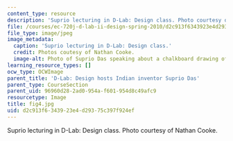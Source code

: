 ```yaml
---
content_type: resource
description: 'Suprio lecturing in D-Lab: Design class. Photo courtesy of Nathan Cooke.'
file: /courses/ec-720j-d-lab-ii-design-spring-2010/d2c913f6343923e4d29375c397f924ef_fig4.jpg
file_type: image/jpeg
image_metadata:
  caption: 'Suprio lecturing in D-Lab: Design class.'
  credit: Photos coutesy of Nathan Cooke.
  image-alt: Photo of Suprio Das speaking about a chalkboard drawing of bicycle drivetrain.
learning_resource_types: []
ocw_type: OCWImage
parent_title: 'D-Lab: Design hosts Indian inventor Suprio Das'
parent_type: CourseSection
parent_uid: 96960d28-2ad0-954a-f601-954d8c49afc9
resourcetype: Image
title: fig4.jpg
uid: d2c913f6-3439-23e4-d293-75c397f924ef
---
```

Suprio lecturing in D-Lab: Design class. Photo courtesy of Nathan Cooke.